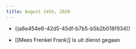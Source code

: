 ```yaml
---
title: August 14th, 2020
---
```


- ((a6e454e6-42d5-45df-b7b5-b5b2b018f934))

- [[Mees Frenkel Frank]] Is uit dienst gegaan
